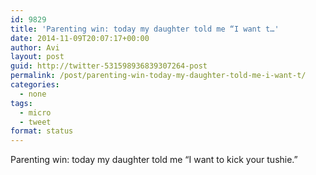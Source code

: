 ```yaml
---
id: 9829
title: 'Parenting win: today my daughter told me “I want t…'
date: 2014-11-09T20:07:17+00:00
author: Avi
layout: post
guid: http://twitter-531598936839307264-post
permalink: /post/parenting-win-today-my-daughter-told-me-i-want-t/
categories:
  - none
tags:
  - micro
  - tweet
format: status
---
```

Parenting win: today my daughter told me “I want to kick your tushie.”